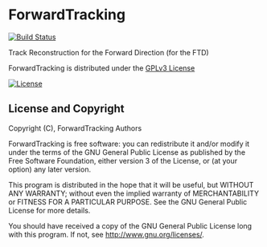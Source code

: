 # ForwardTracking
[![Build Status](https://travis-ci.org/iLCSoft/ForwardTracking.svg?branch=master)](https://travis-ci.org/iLCSoft/ForwardTracking)

Track Reconstruction for the Forward Direction (for the FTD)

ForwardTracking is distributed under the [GPLv3 License](http://www.gnu.org/licenses/gpl-3.0.en.html)

[![License](https://www.gnu.org/graphics/gplv3-127x51.png)](https://www.gnu.org/licenses/gpl-3.0.en.html)


## License and Copyright
Copyright (C), ForwardTracking Authors

ForwardTracking is free software: you can redistribute it and/or modify it under the terms of the GNU General Public License as published by the Free Software Foundation, either version 3 of the License, or (at your option) any later version.

This program is distributed in the hope that it will be useful, but WITHOUT ANY WARRANTY; without even the implied warranty of MERCHANTABILITY or FITNESS FOR A PARTICULAR PURPOSE.  See the GNU General Public License for more details.

You should have received a copy of the GNU General Public License long with this program.  If not, see <http://www.gnu.org/licenses/>.
